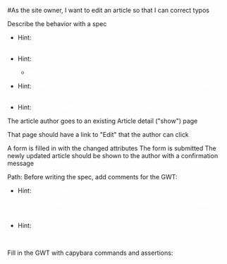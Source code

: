 #As the site owner, I want to edit an article so that I can correct typos

Describe the behavior with a spec
- Hint: <span style="color: white">Use a generator to create the test:</sapn>
rails generate minitest:feature EditingAnArticle</span>

- Hint: <span style="color: white">Give your feature a name matching the file:
    - <span style="color: white">feature "Editing an article" do ...</span>

- Hint: <span style="color: white">Write your scenario to describe the context
scenario "submit updates to an existing article" do ...</span>

- Hint: <span style="color: white">Think through what the flow is like for the users.

The article author goes to an existing Article detail ("show") page

That page should have a link to "Edit" that the author can click

A form is filled in with the changed attributes
The form is submitted
The newly updated article should be shown to the author with a confirmation message

Path:
Before writing the spec, add comments for the GWT:

- Hint: <span style="color: white"> Create a new article, and store it in a local variable</span>

<span style="color: white">article = Article.create(title: "Becoming a Code Fellow", body: "Means striving for excellence.")</span>

- Hint: <span style="color: white"> Use the Rails path helper to get to the right URL</span>

<span style="color: white">visit article_path(article)</span>

Fill in the GWT with capybara commands and assertions:

